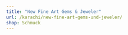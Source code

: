 ```yaml
---
title: "New Fine Art Gems & Jeweler"
url: /karachi/new-fine-art-gems-und-jeweler/
shop: Schmuck
---
```

